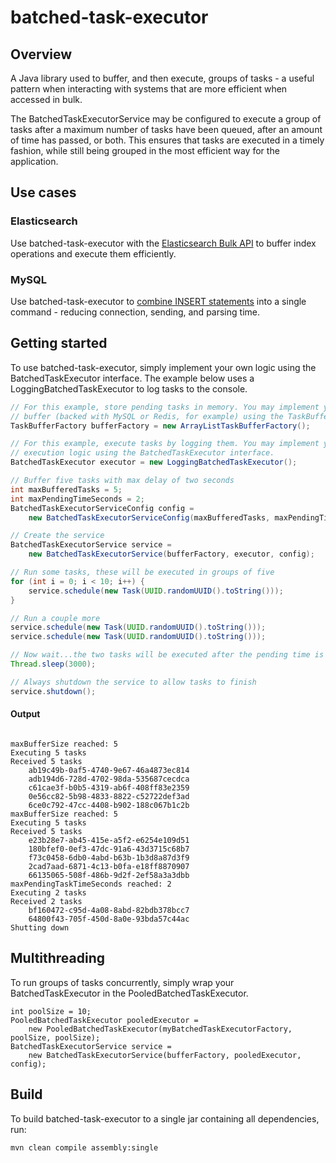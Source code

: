 # batched-task-executor

## Overview

A Java library used to buffer, and then execute, groups of tasks - a useful pattern when interacting with systems that are more efficient when accessed in bulk.

The BatchedTaskExecutorService may be configured to execute a group of tasks after a maximum number of tasks have been queued, after an amount of time has passed, or both. This ensures that tasks are executed in a timely fashion, while still being grouped in the most efficient way for the application.

## Use cases

### Elasticsearch

Use batched-task-executor with the [Elasticsearch Bulk API](https://www.elastic.co/guide/en/elasticsearch/reference/current/docs-bulk.html) to buffer index operations and execute them efficiently.

### MySQL

Use batched-task-executor to [combine INSERT statements](http://dev.mysql.com/doc/refman/5.0/en/insert-speed.html) into a single command - reducing connection, sending, and parsing time. 

## Getting started

To use batched-task-executor, simply implement your own logic using the BatchedTaskExecutor interface. The example below uses a LoggingBatchedTaskExecutor to log tasks to the console.

```java
// For this example, store pending tasks in memory. You may implement your own 
// buffer (backed with MySQL or Redis, for example) using the TaskBuffer interface.
TaskBufferFactory bufferFactory = new ArrayListTaskBufferFactory();

// For this example, execute tasks by logging them. You may implement your own 
// execution logic using the BatchedTaskExecutor interface.
BatchedTaskExecutor executor = new LoggingBatchedTaskExecutor();

// Buffer five tasks with max delay of two seconds
int maxBufferedTasks = 5;
int maxPendingTimeSeconds = 2;
BatchedTaskExecutorServiceConfig config = 
	new BatchedTaskExecutorServiceConfig(maxBufferedTasks, maxPendingTimeSeconds);

// Create the service
BatchedTaskExecutorService service = 
	new BatchedTaskExecutorService(bufferFactory, executor, config);

// Run some tasks, these will be executed in groups of five
for (int i = 0; i < 10; i++) {
	service.schedule(new Task(UUID.randomUUID().toString()));
}

// Run a couple more
service.schedule(new Task(UUID.randomUUID().toString()));
service.schedule(new Task(UUID.randomUUID().toString()));

// Now wait...the two tasks will be executed after the pending time is reached
Thread.sleep(3000);

// Always shutdown the service to allow tasks to finish
service.shutdown();

```

#### Output

```

maxBufferSize reached: 5
Executing 5 tasks
Received 5 tasks
	ab19c49b-0af5-4740-9e67-46a4873ec814
	adb194d6-728d-4702-98da-535687cecdca
	c61cae3f-b0b5-4319-ab6f-408ff83e2359
	0e56cc82-5b98-4833-8822-c52722def3ad
	6ce0c792-47cc-4408-b902-188c067b1c2b
maxBufferSize reached: 5
Executing 5 tasks
Received 5 tasks
	e23b28e7-ab45-415e-a5f2-e6254e109d51
	180bfef0-0ef3-47dc-91a6-43d3715c68b7
	f73c0458-6db0-4abd-b63b-1b3d8a87d3f9
	2cad7aad-6871-4c13-b0fa-e18ff8870907
	66135065-508f-486b-9d2f-2ef58a3a3dbb
maxPendingTaskTimeSeconds reached: 2
Executing 2 tasks
Received 2 tasks
	bf160472-c95d-4a08-8abd-82bdb378bcc7
	64800f43-705f-450d-8a0e-93bda57c44ac
Shutting down

```

## Multithreading

To run groups of tasks concurrently, simply wrap your BatchedTaskExecutor in the PooledBatchedTaskExecutor.

```
int poolSize = 10;
PooledBatchedTaskExecutor pooledExecutor = 
	new PooledBatchedTaskExecutor(myBatchedTaskExecutorFactory, poolSize, poolSize);
BatchedTaskExecutorService service = 
	new BatchedTaskExecutorService(bufferFactory, pooledExecutor, config);
```

## Build

To build batched-task-executor to a single jar containing all dependencies, run:

```
mvn clean compile assembly:single
```
